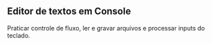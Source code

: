 ## Editor de textos em Console

Praticar controle de fluxo, ler e gravar arquivos e processar inputs do teclado.
